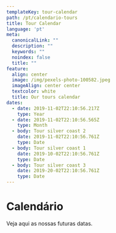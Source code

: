 ```yaml
---
templateKey: tour-calendar
path: /pt/calendario-tours
title: Tour Calendar
language: 'pt'
meta:
  canonicalLink: ""
  description: ""
  keywords: ""
  noindex: false
  title: ""
feature:
  align: center
  image: /img/pexels-photo-100582.jpeg
  imageAlign: center center
  textcolor: white
  title: Our tours calendar
dates:
  - date: 2019-11-02T22:10:56.217Z
    type: Year
  - date: 2019-11-02T22:10:56.565Z
    type: Month
  - body: Tour silver coast 2
    date: 2019-11-02T22:10:56.761Z
    type: Date
  - body: Tour silver coast 1
    date: 2019-10-02T22:10:56.761Z
    type: Date
  - body: Tour silver coast 3
    date: 2019-20-02T22:10:56.761Z
    type: Date
---
```


# Calendário

Veja aqui as nossas futuras datas.